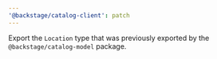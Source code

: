 ```yaml
---
'@backstage/catalog-client': patch
---
```


Export the `Location` type that was previously exported by the `@backstage/catalog-model` package.
